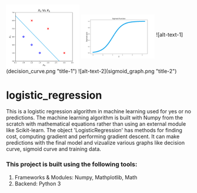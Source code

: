 <img align="middle" width="200" alt="final result" src="https://github.com/SrimanPolusani/logistic_regression/blob/master/decision_curve.png?raw=true">
<img align="middle" width="200" alt="sigmoid graph" src="https://github.com/SrimanPolusani/logistic_regression/blob/master/sigmoid_graph.png?raw=true">
![alt-text-1](decision_curve.png "title-1") ![alt-text-2](sigmoid_graph.png "title-2")

<h1>logistic_regression</h1>
<p>This is a logistic regression algorithm in machine learning used for yes or no predictions. The machine learning algorithm is built with Numpy from the scratch with mathematical equations rather than using an external module like Scikit-learn. The object 'LogisticRegression' has methods for finding cost, computing gradient and performing gradient descent. It can make predictions with the final model and vizualize various graphs like decision curve, sigmoid curve and training data.</p>
<h3>This project is built using the following tools:</h3>
<ol>
  <li>Frameworks & Modules: Numpy, Mathplotlib, Math</li>
  <li>Backend: Python 3</li>
</ol>
